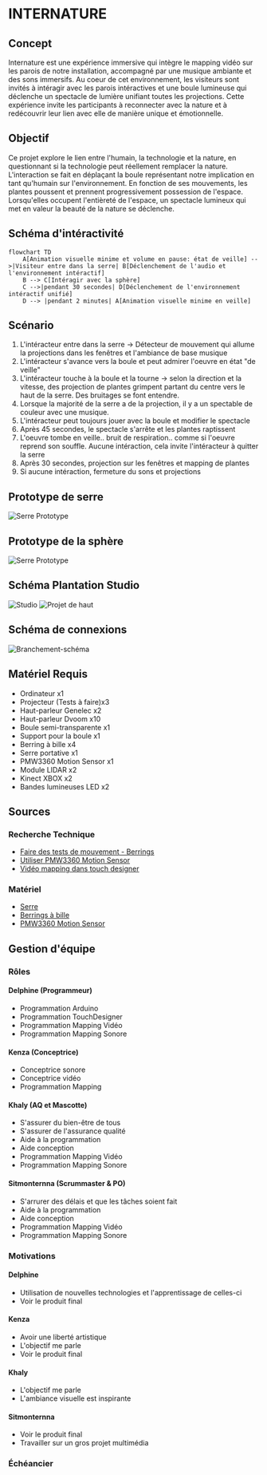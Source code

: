 # INTERNATURE
## Concept
Internature est une expérience immersive qui intègre le mapping vidéo sur les parois de notre installation, accompagné par une musique ambiante et des sons immersifs. Au coeur de cet environnement, les visiteurs sont invités à intéragir avec les parois intéractives et une boule lumineuse qui déclenche un spectacle de lumière unifiant toutes les projections. Cette expérience invite les participants à reconnecter avec la nature et à redécouvrir leur lien avec elle de manière unique et émotionnelle.

## Objectif 
Ce projet explore le lien entre l'humain, la technologie et la nature, en questionnant si la technologie peut réellement remplacer la nature. L'interaction se fait en déplaçant la boule représentant notre implication en tant qu'humain sur l'environnement. En fonction de ses mouvements, les plantes poussent et prennent progressivement possession de l'espace. Lorsqu'elles occupent l'entièreté de l'espace, un spectacle lumineux qui met en valeur la beauté de la nature se déclenche. 


## Schéma d'intéractivité
```mermaid
flowchart TD
    A[Animation visuelle minime et volume en pause: état de veille] -->|Visiteur entre dans la serre| B[Déclenchement de l'audio et l'environnement intéractif]
    B --> C[Intéragir avec la sphère]
    C -->|pendant 30 secondes| D[Déclenchement de l'environnement intéractif unifié] 
    D --> |pendant 2 minutes| A[Animation visuelle minime en veille]
```

## Scénario

1. L'intéracteur entre dans la serre -> Détecteur de mouvement qui allume la projections dans les fenêtres et l'ambiance de base musique
2. L'intéracteur s'avance vers la boule et peut admirer l'oeuvre en état "de veille"
3. L'intéracteur touche à la boule et la tourne -> selon la direction et la vitesse, des projection de plantes grimpent partant du centre vers le haut de la serre. Des bruitages se font entendre.
4. Lorsque la majorité de la serre a de la projection, il y a un spectable de couleur avec une musique.
5. L'intéracteur peut toujours jouer avec la boule et modifier le spectacle
6. Après 45 secondes, le spectacle s'arrête et les plantes raptissent 
7. L'oeuvre tombe en veille.. bruit de respiration.. comme si l'oeuvre reprend son souffle. Aucune intéraction, cela invite l'intéracteur à quitter la serre
8. Après 30 secondes, projection sur les fenêtres et mapping de plantes
9. Si aucune intéraction, fermeture du sons et projections

## Prototype de serre
![Serre Prototype](assets/images/prototype_serre.png)

## Prototype de la sphère
![Serre Prototype](assets/images/prototype.png)

## Schéma Plantation Studio
![Studio](assets/images/plantation_studio.jpg)
![Projet de haut](assets/images/plantation_projet.jpg)

## Schéma de connexions 
![Branchement-schéma](assets/images/synopsis_branchement.png)

## Matériel Requis
- Ordinateur x1
- Projecteur (Tests à faire)x3
- Haut-parleur Genelec x2 
- Haut-parleur Dvoom x10
- Boule semi-transparente x1
- Support pour la boule x1
- Berring à bille x4
- Serre portative x1 
- PMW3360 Motion Sensor x1
- Module LIDAR x2
- Kinect XBOX x2
- Bandes lumineuses LED x2

## Sources
### Recherche Technique
- [Faire des tests de mouvement - Berrings](https://youtu.be/VbxcjOQlUPA?si=PVR5ewIHE-6zU1Ci&t=27)
- [Utiliser PMW3360 Motion Sensor](https://www.youtube.com/watch?v=CSA7Ih7nAls)
- [Vidéo mapping dans touch designer](https://www.youtube.com/watch?v=mTH7ZB4x47Q)

### Matériel
- [Serre](https://www.amazon.ca/portable-galvanis%C3%A9-sup%C3%A9rieures-diagonaux-enroulables/dp/B0D8KQLJKN/ref=sr_1_3_sspa?crid=2TCDEG8L2V37W&dib=eyJ2IjoiMSJ9.B9dkS9qJ4UP0glIJoNKfQfubm9D9_JpV4kwmr-b9QMy_pFipM3myhuM8AGfqy0UCzOLmRVjzzKrIt6XvA_FCsEVtyxqiWqjRNqZdfcVFX1NGWZkyTCtgESnQjziIa5mWrQCDEeCcg1GblIrf32Z8QpQxs0hifJ8Jx19wUkwSnMlPh8LfF3fSiQl9htVVMUOhGmjbnTmvfn9qJgUujgEZBlOYyN4ZC5I1i2Ur0qT8kC7ZIeOL6UrO_rjYAe__2r-WXkgGeM1Sx5p48_hQJ8Pafxawq2VdRhveNh1WOB4kT-Q.h8swQdtDTEyr1g5o8Cz7PfF4CAVuGXehVrnHWS3JJ-s&dib_tag=se&keywords=walk%2Bin%2Btunnel%2Bgreenhouse&qid=1731963509&sprefix=walk%2Bin%2Btunnel%2Bgre%2Caps%2C62&sr=8-3-spons&sp_csd=d2lkZ2V0TmFtZT1zcF9hdGY&th=1)
- [Berrings à bille](Statics.teams.cdn.office.net/evergreen-assets/safelinks/1/atp-safelinks.html)
- [PMW3360 Motion Sensor](https://lectronz.com/products/pmw3360-motion-sensor)

## Gestion d'équipe
### Rôles
#### Delphine (Programmeur)
- Programmation Arduino 
- Programmation TouchDesigner
- Programmation Mapping Vidéo
- Programmation Mapping Sonore

#### Kenza (Conceptrice)
- Conceptrice sonore
- Conceptrice vidéo
- Programmation Mapping

#### Khaly (AQ et Mascotte)
- S'assurer du bien-être de tous
- S'assurer de l'assurance qualité
- Aide à la programmation
- Aide conception
- Programmation Mapping Vidéo
- Programmation Mapping Sonore
  
#### Sitmonternna (Scrummaster & PO)
- S'arrurer des délais et que les tâches soient fait
- Aide à la programmation
- Aide conception
- Programmation Mapping Vidéo
- Programmation Mapping Sonore

### Motivations
#### Delphine
- Utilisation de nouvelles technologies et l'apprentissage de celles-ci
- Voir le produit final
#### Kenza
- Avoir une liberté artistique
- L'objectif me parle
- Voir le produit final

#### Khaly
- L'objectif me parle
- L'ambiance visuelle est inspirante

#### Sitmonternna
- Voir le produit final
- Travailler sur un gros projet multimédia

### Échéancier 

